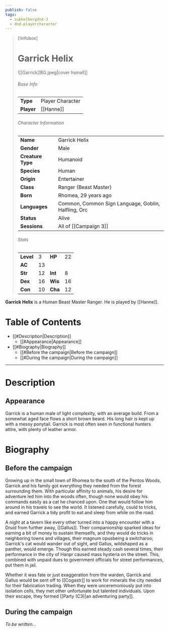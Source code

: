 ```yaml
---
publish: false
tags:
  - sukkelbergdnd-3
  - dnd-playercharacter
---
```

> [!infobox]  
> # Garrick Helix
> ![[Garrick2BG.jpeg|cover hsmall]]  
> ###### Base Info
> | | |  
> |---|---|  
> | **Type** | Player Character |
> | **Player** | [[Hanne]] |
> ###### Character Information  
> | | |  
> |---|---|  
> | **Name** | Garrick Helix |
> | **Gender** | Male | 
> | **Creature Type** | Humanoid |
> | **Species** | Human |  
> | **Origin** | Entertainer |
> | **Class** | Ranger (Beast Master) |  
> | **Born** | Rhomea, 29 years ago |  
> | **Languages** | Common, Common Sign Language, Goblin, Halfling, Orc | 
> | **Status** | Alive |
> | **Sessions** | All of [[Campaign 3]] |
> ###### Stats
> | | | | |
> |---|---|---|---|
> | **Level** | 3 | **HP** | 22 |
> | **AC** | 13 | | |
> | **Str** | 12 | **Int** | 8 |
> | **Dex** | 16 | **Wis** | 16 |
> | **Con** | 10 | **Cha** | 12 |

**Garrick Helix** is a Human Beast Master Ranger. He is played by [[Hanne]]. 
# Table of Contents
- [[#Description|Description]]
	- [[#Appearance|Appearance]]
- [[#Biography|Biography]]
	- [[#Before the campaign|Before the campaign]]
	- [[#During the campaign|During the campaign]]
***
# Description
## Appearance
Garrick is a human male of light complexity, with an average build. From a somewhat aged face flows a short brown beard. His long hair is kept up with a messy ponytail. Garrick is most often seen in functional hunters attire, with plenty of leather armor.
# Biography
## Before the campaign
Growing up in the small town of Rhomea to the south of the Pentos Woods, Garrick and his family got everything they needed from the forest surrounding them. With particular affinity to animals, his desire for adventure led him into the woods often, though none would obey his commands easily as a cat he chanced upon. One that would follow him around in his travels to see the world. It listened carefully, could to tricks, and earned Garrick a tidy profit to eat and sleep from while on the road. 

A night at a tavern like every other turned into a happy encounter with a Druid from further away, [[Gallus]]. Their companionship sparked ideas for earning a bit of money to sustain themselfs, and they would do tricks in neighboring towns and villages, their magnum opusbeing a switcharoo; Garrick's cat would wander out of sight, and Gallus, wildshaped as a panther, would emerge. Though this earned steady cash several times, their performance in the city of Hanpr caused mass hysteria on the street. This, combined with unpaid dues to government officials for street performances, put them in jail.

Whether it was fate or just exaggeration from the warden, Garrick and Gallus would be sent off to [[Cogastr]] to work for minerals the city needed for their fabrication trading. When they were unceremoniously put into isolation cells, they met other unfortunate but talented individuals. Upon their escape, they formed [[Party (C3)|an adventuring party]].
## During the campaign
*To be written...*